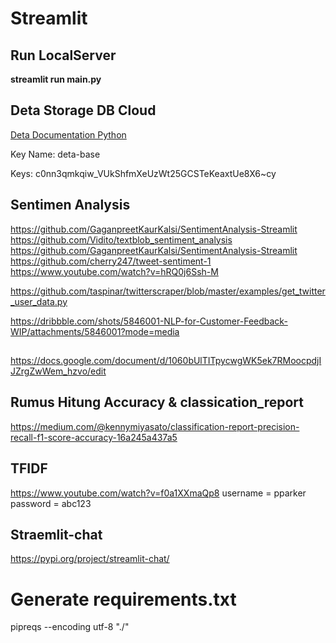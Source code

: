 # Streamlit
## Run LocalServer
**streamlit run main.py** <br>

## Deta Storage DB Cloud
[Deta Documentation Python](https://docs.deta.sh/docs/base/py_tutorial/)

Key Name:
deta-base

Keys:
c0nn3qmkqiw_VUkShfmXeUzWt25GCSTeKeaxtUe8X6~cy

## Sentimen Analysis
https://github.com/GaganpreetKaurKalsi/SentimentAnalysis-Streamlit
https://github.com/Vidito/textblob_sentiment_analysis
https://github.com/GaganpreetKaurKalsi/SentimentAnalysis-Streamlit
https://github.com/cherry247/tweet-sentiment-1
https://www.youtube.com/watch?v=hRQ0j6Ssh-M

https://github.com/taspinar/twitterscraper/blob/master/examples/get_twitter_user_data.py

https://dribbble.com/shots/5846001-NLP-for-Customer-Feedback-WIP/attachments/5846001?mode=media

## 
https://docs.google.com/document/d/1060bUlTITpycwgWK5ek7RMoocpdjIJZrgZwWem_hzvo/edit

## Rumus Hitung Accuracy & classication_report
https://medium.com/@kennymiyasato/classification-report-precision-recall-f1-score-accuracy-16a245a437a5

## TFIDF
https://www.youtube.com/watch?v=f0a1XXmaQp8
username = pparker
password = abc123

## Straemlit-chat
https://pypi.org/project/streamlit-chat/

# Generate requirements.txt
pipreqs --encoding utf-8 "./"